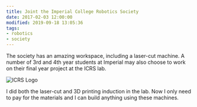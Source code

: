 ```yaml
---
title: Joint the Imperial College Robotics Society
date: 2017-02-03 12:00:00
modified: 2019-09-18 13:05:36
tags:
- robotics
- society
---
```


The society has an amazing workspace, including a laser-cut machine. A number of 3rd and 4th year students at Imperial may also choose to work on their final year project at the ICRS lab.

<!--more-->

![ICRS Logo](ICRS_Logo.png)

I did both the laser-cut and 3D printing induction in the lab. Now I only need to pay for the materials and I can build anything using these machines.
